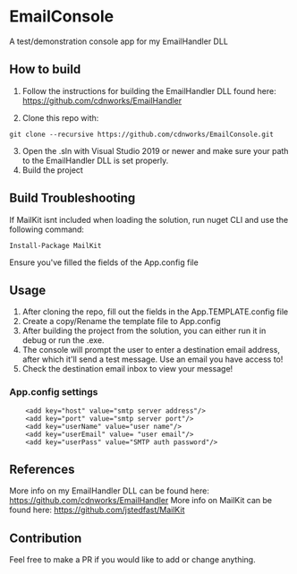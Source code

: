 # EmailConsole
 A test/demonstration console app for my EmailHandler DLL

## How to build
 1. Follow the instructions for building the EmailHandler DLL found here: https://github.com/cdnworks/EmailHandler

 2. Clone this repo with:
 ```
 git clone --recursive https://github.com/cdnworks/EmailConsole.git
 ```
 3. Open the .sln with Visual Studio 2019 or newer and make sure your path to the EmailHandler DLL is set properly.
 4. Build the project

## Build Troubleshooting
 
 If MailKit isnt included when loading the solution, run nuget CLI and use the following command:
 ```
 Install-Package MailKit
 ```
 Ensure you've filled the fields of the App.config file
 
## Usage
 1. After cloning the repo, fill out the fields in the App.TEMPLATE.config file
 2. Create a copy/Rename the template file to App.config
 3. After building the project from the solution, you can either run it in debug or run the .exe.
 4. The console will prompt the user to enter a destination email address, after which it'll send a test message. Use an email you have access to!
 5. Check the destination email inbox to view your message!
 
### App.config settings
```
    <add key="host" value="smtp server address"/>
    <add key="port" value="smtp server port"/>
    <add key="userName" value="user name"/>
    <add key="userEmail" value= "user email"/>
    <add key="userPass" value="SMTP auth password"/>
```

## References
 More info on my EmailHandler DLL can be found here: https://github.com/cdnworks/EmailHandler
 More info on MailKit can be found here: https://github.com/jstedfast/MailKit
 
## Contribution
 Feel free to make a PR if you would like to add or change anything.
